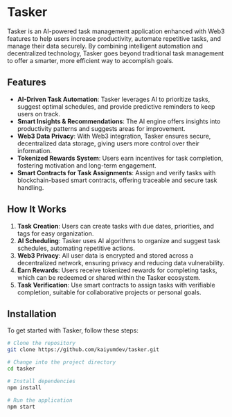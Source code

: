 # Tasker

Tasker is an AI-powered task management application enhanced with Web3 features to help users increase productivity, automate repetitive tasks, and manage their data securely. By combining intelligent automation and decentralized technology, Tasker goes beyond traditional task management to offer a smarter, more efficient way to accomplish goals.

## Features

- **AI-Driven Task Automation**: Tasker leverages AI to prioritize tasks, suggest optimal schedules, and provide predictive reminders to keep users on track.
- **Smart Insights & Recommendations**: The AI engine offers insights into productivity patterns and suggests areas for improvement.
- **Web3 Data Privacy**: With Web3 integration, Tasker ensures secure, decentralized data storage, giving users more control over their information.
- **Tokenized Rewards System**: Users earn incentives for task completion, fostering motivation and long-term engagement.
- **Smart Contracts for Task Assignments**: Assign and verify tasks with blockchain-based smart contracts, offering traceable and secure task handling.

## How It Works

1. **Task Creation**: Users can create tasks with due dates, priorities, and tags for easy organization.
2. **AI Scheduling**: Tasker uses AI algorithms to organize and suggest task schedules, automating repetitive actions.
3. **Web3 Privacy**: All user data is encrypted and stored across a decentralized network, ensuring privacy and reducing data vulnerability.
4. **Earn Rewards**: Users receive tokenized rewards for completing tasks, which can be redeemed or shared within the Tasker ecosystem.
5. **Task Verification**: Use smart contracts to assign tasks with verifiable completion, suitable for collaborative projects or personal goals.

## Installation

To get started with Tasker, follow these steps:

```bash
# Clone the repository
git clone https://github.com/kaiyumdev/tasker.git

# Change into the project directory
cd tasker

# Install dependencies
npm install

# Run the application
npm start
